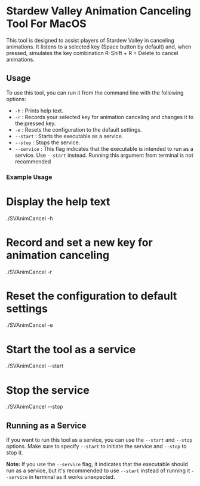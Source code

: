 # Stardew Valley Animation Canceling Tool For MacOS

This tool is designed to assist players of Stardew Valley in canceling animations. It listens to a selected key (Space button by default) and, when pressed, simulates the key combination R-Shift + R + Delete to cancel animations.

## Usage

To use this tool, you can run it from the command line with the following options:

- `-h` : Prints help text.
- `-r` : Records your selected key for animation canceling and changes it to the pressed key.
- `-e` : Resets the configuration to the default settings.
- `--start` : Starts the executable as a service.
- `--stop` : Stops the service.
- `--service` : This flag indicates that the executable is intended to run as a service. Use `--start` instead. Running this argument from terminal is not recommended

### Example Usage


# Display the help text
./SVAnimCancel -h

# Record and set a new key for animation canceling
./SVAnimCancel -r

# Reset the configuration to default settings
./SVAnimCancel -e

# Start the tool as a service
./SVAnimCancel --start

# Stop the service
./SVAnimCancel --stop

## Running as a Service
If you want to run this tool as a service, you can use the `--start` and `--stop` options. Make sure to specify `--start` to initiate the service and `--stop` to stop it.

**Note:** If you use the `--service` flag, it indicates that the executable should run as a service, but it's recommended to use `--start` instead of running it  `--service` in terminal as it works unexpected.


